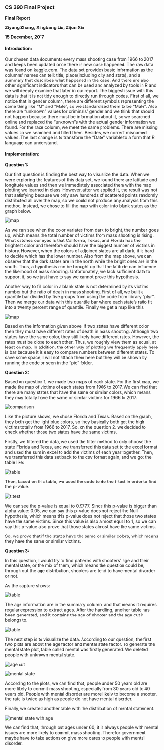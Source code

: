 ### CS 390 Final Project

**Final Report**

**Ziyang Zhang, Xingbang Liu, Zijun Xia**

**15 December, 2017**

#### Introduction:

Our chosen data documents every mass shooting case from 1966 to 2017 and keeps been updated once there is new case happened. The raw data was found on kaggle.com. The data set provides basic information as the columns’ names can tell: title, place(including city and state), and a summary that describes what happened in the case. And there are also other significant indicators that can be used and analyzed by tools in R and we will deeply examine that later in our report. The biggest issue with this data is that it is not tidy enough to directly run through codes. First of all, we notice that in gender column, there are different symbols representing the same thing like “M” and “Male”, so we standardized them to be “Male”. Also there are “unknown” values for criminals’ gender and we think that should not happen because there must be information about it, so we searched online and replaced the “unknown”s with the actual gender information we found. For the race column, we meet the same problems. There are missing values so we searched and filled them. Besides, we correct misnamed values. The last change is to transform the “Date” variable to a form that R language can understand.

#### Implementation:

**Question 1:**

Our first question is finding the best way to visualize the data. When we were exploring the features of this data set, we found there are latitude and longitude values and then we immediately associated them with the map plotting we learned in class. However, after we applied it, the result was not that satisfying because we only saw hundreds of scattered points randomly distributed all over the map, so we could not produce any analysis from this method. Instead, we chose to fill the map with color into blank states as the graph below.

![map](/pic/map.png "map")

As we can see when the color variates from dark to bright, the number goes up, which means the total number of victims from mass shooting is rising. What catches our eyes is that California, Texas, and Florida has the brightest color and therefore should have the biggest number of victims in history. However, when the colors of adjoined states are all dark, it is hard to decide which has the lower number. Also from the map above, we can observe that the dark states are in the north while the bright ones are in the south. Thus, a hypothesis can be brought up that the latitude can influence the likelihood of mass shooting. Unfortunately, we lack sufficient data to support it, so we just have to say we cannot prove this hypothesis.

Another way to fill color in a blank state is not determined by its victims number but the ratio of death in mass shooting. First of all, we built a quantile bar divided by five groups from using the code from library ”plyr”. Then we merge our data with this quantile bar where each state’s ratio fit into a twenty percent range of quantile. Finally we get a map like this.

![map](/pic/rate.png "map")

Based on the information given above, if two states have different color then they must have different rates of death in mass shooting. Although two states have the same color, they still likely have different rates. However, the rates must be close to each other. Thus, we roughly view them as equal, at least on map.
In addition, the other way of plotting we frequently apply here is bar because it is easy to compare numbers between different states. To save some space, I will not attach them here but they will be shown by running the code or seen in the “pic” folder.

**Question 2:**

Based on question 1, we made two maps of each state. For the first map, we made the map of victims of each states from 1966 to 2017. We can find that there are many states that have the same or similar colors, which means they may totally have the same or similar victims for 1966 to 2017.  

![comparison](/pic/color.jpg "comparison")

Like the picture shows, we chose Florida and Texas. Based on the graph, they both get the light blue colors, so they basically both get the high victims totally from 1966 to 2017. So, on the question 2, we decided to check whether those two states have the same victims.

Firstly, we filtered the data, we used the filter method to only choose the state Florida and Texas, and we transferred this data set to the excel format and used the sum in excel to add the victims of each year together. Then, we transferred this data set back to the csv format again, and we got the table like:

![table](/pic/filter.png "table")

Then, based on this table, we used the code to do the t-test in order to find the p-value.

![t.test](/pic/ttest.jpg "t.test")

We can see the p-value is equal to 0.9777. Since this p-value is bigger than alpha value: 0.05, we can say this p-value does not reject the Null hypothesis, which means this p-value does not reject that those two states have the same victims. Since this value is also almost equal to 1, so we can say this p-value also prove that those states almost have the same victims.

So, we prove that if the states have the same or similar colors, which means they have the same or similar victims.

**Question 3:**

In this question, I would try to find patterns with shooters' age and their mental state, or the mix of them, which means the question could be, through out the age distribution, shooters are tend to have mental disorder or not.

As the capture shows:

![table](/pic/summary.png "table")

The age information are in the summary column, and that means it requires regular expression to extract ages. After the handling, another table has been generated, and it contains the age of shooter and the age cut it belongs to.

![table](/pic/new.png "table")

The next step is to visualize the data. According to our question, the first two plots are about the age factor and mental state factor. To generate the mental state plot, table called mental was firstly generated. We deleted people with unknown mental state.

![age cut](/pic/agecut.png "age cut")

![mental state](/pic/mental.png "mental state")

According to the plots, we can find that, people under 50 years old are more likely to commit mass shooting, especially from 30 years old to 40 years old. People with mental disorder are more likely to become a shooter, the rate is twice as high as people do not have mental disorder.

Finally, we created another table with the distribution of mental statement.

![mental state with age](/pic/ageMental.png "mental state with age")

We can find that, through out ages under 60, it is always people with mental issues are more likely to commit mass shooting. Therefor government maybe have to take actions on give more cares to people with mental disorder. 

